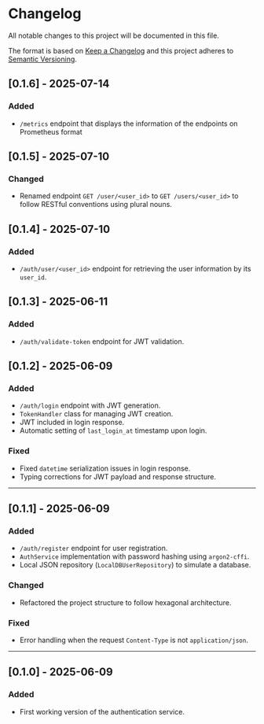 # Changelog

All notable changes to this project will be documented in this file.

The format is based on [Keep a Changelog](https://keepachangelog.com/)
and this project adheres to [Semantic Versioning](https://semver.org/).

## [0.1.6] - 2025-07-14
### Added
- `/metrics` endpoint that displays the information of the endpoints on Prometheus format

## [0.1.5] - 2025-07-10
### Changed
- Renamed endpoint `GET /user/<user_id>` to `GET /users/<user_id>` to follow RESTful conventions using plural nouns.

## [0.1.4] - 2025-07-10
### Added
- `/auth/user/<user_id>` endpoint for retrieving the user information by its `user_id`.

## [0.1.3] - 2025-06-11
### Added
- `/auth/validate-token` endpoint for JWT validation.

## [0.1.2] - 2025-06-09

### Added
- `/auth/login` endpoint with JWT generation.
- `TokenHandler` class for managing JWT creation.
- JWT included in login response.
- Automatic setting of `last_login_at` timestamp upon login.

### Fixed
- Fixed `datetime` serialization issues in login response.
- Typing corrections for JWT payload and response structure.

---

## [0.1.1] - 2025-06-09

### Added
- `/auth/register` endpoint for user registration.
- `AuthService` implementation with password hashing using `argon2-cffi`.
- Local JSON repository (`LocalDBUserRepository`) to simulate a database.

### Changed
- Refactored the project structure to follow hexagonal architecture.

### Fixed
- Error handling when the request `Content-Type` is not `application/json`.

---

## [0.1.0] - 2025-06-09

### Added
- First working version of the authentication service.
